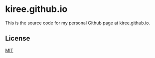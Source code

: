 # kiree.github.io
This is the source code for my personal Github page at [kiree.github.io](https://kiree.github.io/).

## License

[MIT](LICENSE)
